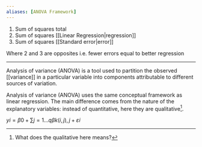 ```yaml
---
aliases: [ANOVA Framework]
---
```


1. Sum of squares total
2. Sum of squares [[Linear Regression|regression]]
3. Sum of squares [[Standard error|error]]

Where 2 and 3 are opposites i.e. fewer errors equal to better regression

---

Analysis of variance (ANOVA) is a tool used to partition the observed [[variance]] in a particular variable into components attributable to different sources of variation.

Analysis of variance (ANOVA) uses the same conceptual framework as linear regression. The main difference comes from the nature of the explanatory variables: instead of quantitative, here they are qualitative[^1].

$yi = β0 + ∑j=1...q βk(i,j),j + εi$

[^1]: What does the qualitative here means?
